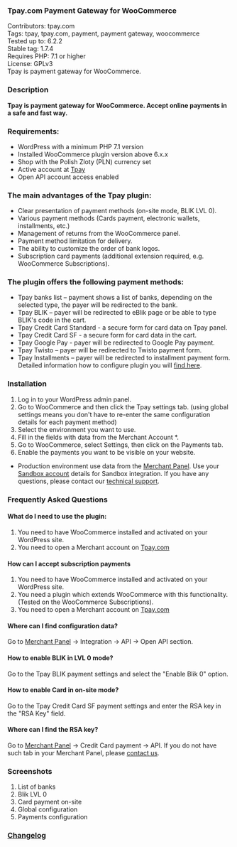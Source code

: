 ### Tpay.com Payment Gateway for WooCommerce

Contributors: tpay.com \
Tags: tpay, tpay.com, payment, payment gateway, woocommerce \
Tested up to: 6.2.2 \
Stable tag: 1.7.4 \
Requires PHP: 7.1 or higher \
License: GPLv3 \
Tpay is payment gateway for WooCommerce.

### Description

**Tpay is payment gateway for WooCommerce.
Accept online payments in a safe and fast way.**

### Requirements:

* WordPress with a minimum PHP 7.1 version
* Installed WooCommerce plugin version above 6.x.x
* Shop with the Polish Zloty (PLN) currency set
* Active account at [Tpay](https://tpay.com)
* Open API account access enabled

### The main advantages of the Tpay plugin:

* Clear presentation of payment methods (on-site mode, BLIK LVL 0).
* Various payment methods (Cards payment, electronic wallets, installments, etc.)
* Management of returns from the WooCommerce panel.
* Payment method limitation for delivery.
* The ability to customize the order of bank logos.
* Subscription card payments (additional extension required, e.g. WooCommerce Subscriptions).

### The plugin offers the following payment methods:

* Tpay banks list – payment shows a list of banks, depending on the selected type, the payer will be redirected to the
  bank.
* Tpay BLIK – payer will be redirected to eBlik page or be able to type BLIK's code in the cart.
* Tpay Credit Card Standard - a secure form for card data on Tpay panel.
* Tpay Credit Card SF - a secure form for card data in the cart.
* Tpay Google Pay - payer will be redirected to Google Pay payment.
* Tpay Twisto – payer will be redirected to Twisto payment form.
* Tpay Installments – payer will be redirected to installment payment form.
  Detailed information how to configure plugin you
  will [find here](https://support.tpay.com/pl/developer/addons/woocommerce/woocommerce-wdrozenie-wtyczki-tpay-do-woocommerce-wersja-open-api?_gl=1*qce368*_gcl_aw*R0NMLjE2OTAyODc2OTEuQ2owS0NRanc1ZjJsQmhDa0FSSXNBSGVUdmxnS0paekpQcWswQlVBelhISWdRaTN5R2p0dlBXT1ZNOThUTDBVNFpUZE1XbGp6N28xRDZfZ2FBcU9PRUFMd193Y0I.*_gcl_au*NDAzNTk5MTk2LjE2ODMwMDk4MTc.).

### Installation

1. Log in to your WordPress admin panel.
2. Go to WooCommerce and then click the Tpay settings tab. (using global settings means you don't have to re-enter the
   same configuration details for each payment method)
3. Select the environment you want to use.
4. Fill in the fields with data from the Merchant Account *.
5. Go to WooCommerce, select Settings, then click on the Payments tab.
6. Enable the payments you want to be visible on your website.

* Production environment use data from the [Merchant Panel](https://panel.tpay.com/?lang=1). Use
  your [Sandbox account](https://panel.sandbox.tpay.com/integration/payment-links-form?lang=1) details for Sandbox
  integration.
  If you have any questions, please contact our [technical support](https://tpay.com/en#contact).

### Frequently Asked Questions

#### What do I need to use the plugin:

1. You need to have WooCommerce installed and activated on your WordPress site.
2. You need to open a Merchant account on [Tpay.com](https:/tpay.com)

#### How can I accept subscription payments

1. You need to have WooCommerce installed and activated on your WordPress site.
2. You need a plugin which extends WooCommerce with this functionality. (Tested on the WooCommerce Subscriptions).
3. You need to open a Merchant account on [Tpay.com](https:/tpay.com)

#### Where can I find configuration data?

Go to [Merchant Panel](https://panel.tpay.com/) ->  Integration -> API -> Open API section.

#### How to enable BLIK in LVL 0 mode?

Go to the Tpay BLIK payment settings and select the "Enable Blik 0" option.

#### How to enable Card in on-site mode?

Go to the Tpay Credit Card SF payment settings and enter the RSA key in the "RSA Key" field.

#### Where can I find the RSA key?

Go to [Merchant Panel](https://panel.tpay.com/) ->  Credit Card payment -> API.
If you do not have such tab in your Merchant Panel, please [contact us](https://tpay.com/en#contact).

### Screenshots

1. List of banks
2. Blik LVL 0
3. Card payment on-site
4. Global configuration
5. Payments configuration

### [Changelog](./CHANGELOG.md)

